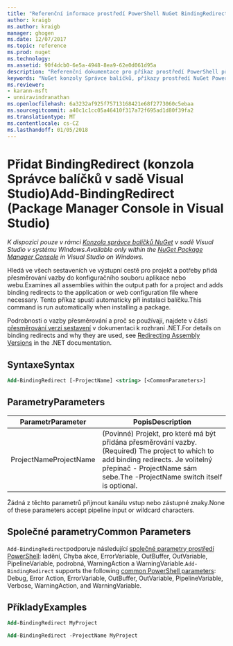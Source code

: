 ```yaml
---
title: "Referenční informace prostředí PowerShell NuGet BindingRedirect | Microsoft Docs"
author: kraigb
ms.author: kraigb
manager: ghogen
ms.date: 12/07/2017
ms.topic: reference
ms.prod: nuget
ms.technology: 
ms.assetid: 90f4dcb0-6e5a-4948-8ea9-62e0d061d95a
description: "Referenční dokumentace pro příkaz prostředí PowerShell přidat BindingRedirect v konzole Správce balíčků NuGet v sadě Visual Studio."
keywords: "NuGet konzoly Správce balíčků, příkazy prostředí NuGet Powershell, NuGet Powershell odkaz, přidat BindingRedirect"
ms.reviewer:
- karann-msft
- unniravindranathan
ms.openlocfilehash: 6a3232af925f75713168421e68f2773060c5ebaa
ms.sourcegitcommit: a40c1c1cc05a46410f317a72f695ad1d80f39fa2
ms.translationtype: MT
ms.contentlocale: cs-CZ
ms.lasthandoff: 01/05/2018
---
```

# <a name="add-bindingredirect-package-manager-console-in-visual-studio"></a><span data-ttu-id="c7bbc-104">Přidat BindingRedirect (konzola Správce balíčků v sadě Visual Studio)</span><span class="sxs-lookup"><span data-stu-id="c7bbc-104">Add-BindingRedirect (Package Manager Console in Visual Studio)</span></span>

<span data-ttu-id="c7bbc-105">*K dispozici pouze v rámci [Konzola správce balíčků NuGet](Package-Manager-Console.md) v sadě Visual Studio v systému Windows.*</span><span class="sxs-lookup"><span data-stu-id="c7bbc-105">*Available only within the [NuGet Package Manager Console](Package-Manager-Console.md) in Visual Studio on Windows.*</span></span>

<span data-ttu-id="c7bbc-106">Hledá ve všech sestaveních ve výstupní cestě pro projekt a potřeby přidá přesměrování vazby do konfiguračního souboru aplikace nebo webu.</span><span class="sxs-lookup"><span data-stu-id="c7bbc-106">Examines all assemblies within the output path for a project and adds binding redirects to the application or web configuration file where necessary.</span></span> <span data-ttu-id="c7bbc-107">Tento příkaz spustí automaticky při instalaci balíčku.</span><span class="sxs-lookup"><span data-stu-id="c7bbc-107">This command is run automatically when installing a package.</span></span>

<span data-ttu-id="c7bbc-108">Podrobnosti o vazby přesměrování a proč se používají, najdete v části [přesměrování verzí sestavení](/dotnet/framework/configure-apps/redirect-assembly-versions) v dokumentaci k rozhraní .NET.</span><span class="sxs-lookup"><span data-stu-id="c7bbc-108">For details on binding redirects and why they are used, see [Redirecting Assembly Versions](/dotnet/framework/configure-apps/redirect-assembly-versions) in the .NET documentation.</span></span>

## <a name="syntax"></a><span data-ttu-id="c7bbc-109">Syntaxe</span><span class="sxs-lookup"><span data-stu-id="c7bbc-109">Syntax</span></span>

```ps
Add-BindingRedirect [-ProjectName] <string> [<CommonParameters>]
```

## <a name="parameters"></a><span data-ttu-id="c7bbc-110">Parametry</span><span class="sxs-lookup"><span data-stu-id="c7bbc-110">Parameters</span></span>

| <span data-ttu-id="c7bbc-111">Parametr</span><span class="sxs-lookup"><span data-stu-id="c7bbc-111">Parameter</span></span> | <span data-ttu-id="c7bbc-112">Popis</span><span class="sxs-lookup"><span data-stu-id="c7bbc-112">Description</span></span> |
| --- | --- |
| <span data-ttu-id="c7bbc-113">ProjectName</span><span class="sxs-lookup"><span data-stu-id="c7bbc-113">ProjectName</span></span> | <span data-ttu-id="c7bbc-114">(Povinné) Projekt, pro které má být přidána přesměrování vazby.</span><span class="sxs-lookup"><span data-stu-id="c7bbc-114">(Required) The project to which to add binding redirects.</span></span> <span data-ttu-id="c7bbc-115">Je volitelný přepínač - ProjectName sám sebe.</span><span class="sxs-lookup"><span data-stu-id="c7bbc-115">The -ProjectName switch itself is optional.</span></span> |

<span data-ttu-id="c7bbc-116">Žádná z těchto parametrů přijmout kanálu vstup nebo zástupné znaky.</span><span class="sxs-lookup"><span data-stu-id="c7bbc-116">None of these parameters accept pipeline input or wildcard characters.</span></span>

## <a name="common-parameters"></a><span data-ttu-id="c7bbc-117">Společné parametry</span><span class="sxs-lookup"><span data-stu-id="c7bbc-117">Common Parameters</span></span>

<span data-ttu-id="c7bbc-118">`Add-BindingRedirect`podporuje následující [společné parametry prostředí PowerShell](http://go.microsoft.com/fwlink/?LinkID=113216): ladění, Chyba akce, ErrorVariable, OutBuffer, OutVariable, PipelineVariable, podrobná, WarningAction a WarningVariable.</span><span class="sxs-lookup"><span data-stu-id="c7bbc-118">`Add-BindingRedirect` supports the following [common PowerShell parameters](http://go.microsoft.com/fwlink/?LinkID=113216): Debug, Error Action, ErrorVariable, OutBuffer, OutVariable, PipelineVariable, Verbose, WarningAction, and WarningVariable.</span></span>

## <a name="examples"></a><span data-ttu-id="c7bbc-119">Příklady</span><span class="sxs-lookup"><span data-stu-id="c7bbc-119">Examples</span></span>

```ps
Add-BindingRedirect MyProject

Add-BindingRedirect -ProjectName MyProject
```